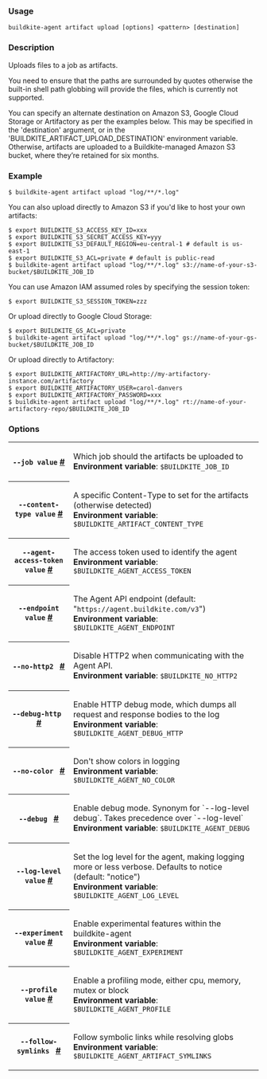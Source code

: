 <!--
  _____   ____    _   _  ____ _______   ______ _____ _____ _______ 
 |  __ \ / __ \  | \ | |/ __ \__   __| |  ____|  __ \_   _|__   __|
 | |  | | |  | | |  \| | |  | | | |    | |__  | |  | || |    | |   
 | |  | | |  | | | . ` | |  | | | |    |  __| | |  | || |    | |   
 | |__| | |__| | | |\  | |__| | | |    | |____| |__| || |_   | |   
 |_____/ \____/  |_| \_|\____/  |_|    |______|_____/_____|  |_|   

This file is auto-generated by script/update-agent-help.sh, please update the
agent CLI help in https://github.com/buildkite/agent and run the generation
script.

-->

### Usage

`buildkite-agent artifact upload [options] <pattern> [destination]`

### Description

Uploads files to a job as artifacts.

You need to ensure that the paths are surrounded by quotes otherwise the
built-in shell path globbing will provide the files, which is currently not
supported.

You can specify an alternate destination on Amazon S3, Google Cloud Storage
or Artifactory as per the examples below. This may be specified in the
&#39;destination&#39; argument, or in the &#39;BUILDKITE_ARTIFACT_UPLOAD_DESTINATION&#39;
environment variable.  Otherwise, artifacts are uploaded to a
Buildkite-managed Amazon S3 bucket, where they’re retained for six months.

### Example

    $ buildkite-agent artifact upload "log/**/*.log"

You can also upload directly to Amazon S3 if you&#39;d like to host your own artifacts:

    $ export BUILDKITE_S3_ACCESS_KEY_ID=xxx
    $ export BUILDKITE_S3_SECRET_ACCESS_KEY=yyy
    $ export BUILDKITE_S3_DEFAULT_REGION=eu-central-1 # default is us-east-1
    $ export BUILDKITE_S3_ACL=private # default is public-read
    $ buildkite-agent artifact upload "log/**/*.log" s3://name-of-your-s3-bucket/$BUILDKITE_JOB_ID

You can use Amazon IAM assumed roles by specifying the session token:

    $ export BUILDKITE_S3_SESSION_TOKEN=zzz

Or upload directly to Google Cloud Storage:

    $ export BUILDKITE_GS_ACL=private
    $ buildkite-agent artifact upload "log/**/*.log" gs://name-of-your-gs-bucket/$BUILDKITE_JOB_ID

Or upload directly to Artifactory:

    $ export BUILDKITE_ARTIFACTORY_URL=http://my-artifactory-instance.com/artifactory
    $ export BUILDKITE_ARTIFACTORY_USER=carol-danvers
    $ export BUILDKITE_ARTIFACTORY_PASSWORD=xxx
    $ buildkite-agent artifact upload "log/**/*.log" rt://name-of-your-artifactory-repo/$BUILDKITE_JOB_ID

### Options

<!-- vale off -->

<table class="Docs__attribute__table">
<tr id="job"><th><code>--job value</code> <a class="Docs__attribute__link" href="#job">#</a></th><td><p>Which job should the artifacts be uploaded to<br /><strong>Environment variable</strong>: <code>$BUILDKITE_JOB_ID</code></p></td></tr>
<tr id="content-type"><th><code>--content-type value</code> <a class="Docs__attribute__link" href="#content-type">#</a></th><td><p>A specific Content-Type to set for the artifacts (otherwise detected)<br /><strong>Environment variable</strong>: <code>$BUILDKITE_ARTIFACT_CONTENT_TYPE</code></p></td></tr>
<tr id="agent-access-token"><th><code>--agent-access-token value</code> <a class="Docs__attribute__link" href="#agent-access-token">#</a></th><td><p>The access token used to identify the agent<br /><strong>Environment variable</strong>: <code>$BUILDKITE_AGENT_ACCESS_TOKEN</code></p></td></tr>
<tr id="endpoint"><th><code>--endpoint value</code> <a class="Docs__attribute__link" href="#endpoint">#</a></th><td><p>The Agent API endpoint (default: "<code>https://agent.buildkite.com/v3</code>")<br /><strong>Environment variable</strong>: <code>$BUILDKITE_AGENT_ENDPOINT</code></p></td></tr>
<tr id="no-http2"><th><code>--no-http2 </code> <a class="Docs__attribute__link" href="#no-http2">#</a></th><td><p>Disable HTTP2 when communicating with the Agent API.<br /><strong>Environment variable</strong>: <code>$BUILDKITE_NO_HTTP2</code></p></td></tr>
<tr id="debug-http"><th><code>--debug-http </code> <a class="Docs__attribute__link" href="#debug-http">#</a></th><td><p>Enable HTTP debug mode, which dumps all request and response bodies to the log<br /><strong>Environment variable</strong>: <code>$BUILDKITE_AGENT_DEBUG_HTTP</code></p></td></tr>
<tr id="no-color"><th><code>--no-color </code> <a class="Docs__attribute__link" href="#no-color">#</a></th><td><p>Don't show colors in logging<br /><strong>Environment variable</strong>: <code>$BUILDKITE_AGENT_NO_COLOR</code></p></td></tr>
<tr id="debug"><th><code>--debug </code> <a class="Docs__attribute__link" href="#debug">#</a></th><td><p>Enable debug mode. Synonym for `--log-level debug`. Takes precedence over `--log-level`<br /><strong>Environment variable</strong>: <code>$BUILDKITE_AGENT_DEBUG</code></p></td></tr>
<tr id="log-level"><th><code>--log-level value</code> <a class="Docs__attribute__link" href="#log-level">#</a></th><td><p>Set the log level for the agent, making logging more or less verbose. Defaults to notice (default: "notice")<br /><strong>Environment variable</strong>: <code>$BUILDKITE_AGENT_LOG_LEVEL</code></p></td></tr>
<tr id="experiment"><th><code>--experiment value</code> <a class="Docs__attribute__link" href="#experiment">#</a></th><td><p>Enable experimental features within the buildkite-agent<br /><strong>Environment variable</strong>: <code>$BUILDKITE_AGENT_EXPERIMENT</code></p></td></tr>
<tr id="profile"><th><code>--profile value</code> <a class="Docs__attribute__link" href="#profile">#</a></th><td><p>Enable a profiling mode, either cpu, memory, mutex or block<br /><strong>Environment variable</strong>: <code>$BUILDKITE_AGENT_PROFILE</code></p></td></tr>
<tr id="follow-symlinks"><th><code>--follow-symlinks </code> <a class="Docs__attribute__link" href="#follow-symlinks">#</a></th><td><p>Follow symbolic links while resolving globs<br /><strong>Environment variable</strong>: <code>$BUILDKITE_AGENT_ARTIFACT_SYMLINKS</code></p></td></tr>
</table>

<!-- vale on -->
